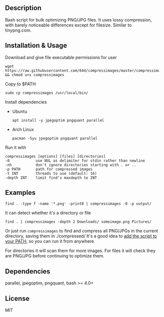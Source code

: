 ## Description
Bash script for bulk optimizing PNG/JPG files. It uses lossy compression, with barely noticeable differences except for filesize. Similar to tinypng.com.

## Installation & Usage
Download and give file executable permissions for user

    wget https://raw.githubusercontent.com/644/compressimages/master/compressimages && chmod u+x compressimages

Copy to $PATH
    
    sudo cp compressimages /usr/local/bin/

Install dependencies

* Ubuntu
    
      apt install -y jpegoptim pngquant parallel
    
* Arch Linux

      pacman -Syu jpegoptim pngquant parallel

Run it with

    compressimages [options] [files] [directories]
    -0            use NUL as delimiter for stdin rather than newline
    -nh           don't ignore directories starting with . or ..
    -p PATH       path for compressed images
    -t INT        threads to use (default: 16)
    -depth INT    limit find's maxdepth to INT

## Examples
    find . -type f -name '*.png' -print0 | compressimages -0 -p output/

It can detect whether it's a directory or file

    find . | compressimages -depth 2 Downloads/ someimage.png Pictures/
    
Or just run `compressimages` to find and compress all PNG/JPGs in the current directory, saving them in ./compressed/
It's a good idea to [add the script to your PATH](https://askubuntu.com/questions/97897/add-bash-script-folder-to-path/97899#97899), so you can run it from anywhere.
    
For directories it will scan them for more images.
For files it will check they are PNG/JPG before continuing to optimize them.

## Dependencies
parallel, jpegoptim, pngquant, bash >= 4.0+

## License
MIT
